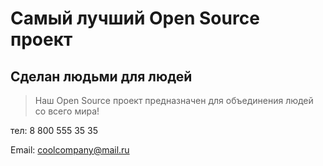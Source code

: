 # Самый лучший Open Source проект

## Сделан людьми для людей

> Наш Open Source проект предназначен для объединения людей со всего мира!

тел: 8 800 555 35 35

Email: coolcompany@mail.ru
